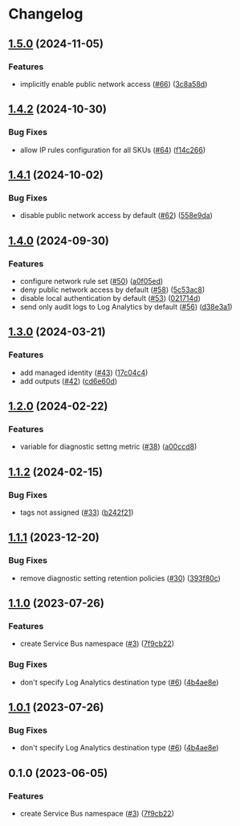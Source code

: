 # Changelog

## [1.5.0](https://github.com/equinor/terraform-azurerm-service-bus/compare/v1.4.2...v1.5.0) (2024-11-05)


### Features

* implicitly enable public network access ([#66](https://github.com/equinor/terraform-azurerm-service-bus/issues/66)) ([3c8a58d](https://github.com/equinor/terraform-azurerm-service-bus/commit/3c8a58d0557056654ea603886fcd8264f42c2a4d))

## [1.4.2](https://github.com/equinor/terraform-azurerm-service-bus/compare/v1.4.1...v1.4.2) (2024-10-30)


### Bug Fixes

* allow IP rules configuration for all SKUs ([#64](https://github.com/equinor/terraform-azurerm-service-bus/issues/64)) ([f14c266](https://github.com/equinor/terraform-azurerm-service-bus/commit/f14c266d7c119be4da233f7f084e7c68fd7c1976))

## [1.4.1](https://github.com/equinor/terraform-azurerm-service-bus/compare/v1.4.0...v1.4.1) (2024-10-02)


### Bug Fixes

* disable public network access by default ([#62](https://github.com/equinor/terraform-azurerm-service-bus/issues/62)) ([558e9da](https://github.com/equinor/terraform-azurerm-service-bus/commit/558e9daa973d8a5516182155bbe66f74185e9000))

## [1.4.0](https://github.com/equinor/terraform-azurerm-service-bus/compare/v1.3.0...v1.4.0) (2024-09-30)


### Features

* configure network rule set ([#50](https://github.com/equinor/terraform-azurerm-service-bus/issues/50)) ([a0f05ed](https://github.com/equinor/terraform-azurerm-service-bus/commit/a0f05eded68f1647cff78cadfdc4dc507aed056a))
* deny public network access by default ([#58](https://github.com/equinor/terraform-azurerm-service-bus/issues/58)) ([5c53ac8](https://github.com/equinor/terraform-azurerm-service-bus/commit/5c53ac8ed6942edf66d58b238839b166fe7b5999))
* disable local authentication by default ([#53](https://github.com/equinor/terraform-azurerm-service-bus/issues/53)) ([021714d](https://github.com/equinor/terraform-azurerm-service-bus/commit/021714d5a8c615d71e4f73917857e980df98b127))
* send only audit logs to Log Analytics by default ([#56](https://github.com/equinor/terraform-azurerm-service-bus/issues/56)) ([d38e3a1](https://github.com/equinor/terraform-azurerm-service-bus/commit/d38e3a10c807e66777b485c42cc6bbe054b8b691))

## [1.3.0](https://github.com/equinor/terraform-azurerm-service-bus/compare/v1.2.0...v1.3.0) (2024-03-21)


### Features

* add managed identity ([#43](https://github.com/equinor/terraform-azurerm-service-bus/issues/43)) ([17c04c4](https://github.com/equinor/terraform-azurerm-service-bus/commit/17c04c4fa03cab998bee1b684544ac3202a0464a))
* add outputs ([#42](https://github.com/equinor/terraform-azurerm-service-bus/issues/42)) ([cd6e60d](https://github.com/equinor/terraform-azurerm-service-bus/commit/cd6e60d3fd55629632cd64f3ebfa9e6481c02339))

## [1.2.0](https://github.com/equinor/terraform-azurerm-service-bus/compare/v1.1.2...v1.2.0) (2024-02-22)


### Features

* variable for diagnostic settng metric ([#38](https://github.com/equinor/terraform-azurerm-service-bus/issues/38)) ([a00ccd8](https://github.com/equinor/terraform-azurerm-service-bus/commit/a00ccd821b6c484f7fe044cb91d57aa090155331))

## [1.1.2](https://github.com/equinor/terraform-azurerm-service-bus/compare/v1.1.1...v1.1.2) (2024-02-15)


### Bug Fixes

* tags not assigned ([#33](https://github.com/equinor/terraform-azurerm-service-bus/issues/33)) ([b242f21](https://github.com/equinor/terraform-azurerm-service-bus/commit/b242f21389d4f78d61023e07c821caf4b55d34db))

## [1.1.1](https://github.com/equinor/terraform-azurerm-service-bus/compare/v1.1.0...v1.1.1) (2023-12-20)


### Bug Fixes

* remove diagnostic setting retention policies ([#30](https://github.com/equinor/terraform-azurerm-service-bus/issues/30)) ([393f80c](https://github.com/equinor/terraform-azurerm-service-bus/commit/393f80c1fc81acd15ea07bdf21299270b9f69135))

## [1.1.0](https://github.com/equinor/terraform-azurerm-service-bus/compare/v1.0.1...v1.1.0) (2023-07-26)


### Features

* create Service Bus namespace ([#3](https://github.com/equinor/terraform-azurerm-service-bus/issues/3)) ([7f9cb22](https://github.com/equinor/terraform-azurerm-service-bus/commit/7f9cb228747d327d7d63bf3949b40166d63e8f59))


### Bug Fixes

* don't specify Log Analytics destination type ([#6](https://github.com/equinor/terraform-azurerm-service-bus/issues/6)) ([4b4ae8e](https://github.com/equinor/terraform-azurerm-service-bus/commit/4b4ae8e2260e35b3e02d5eeaa3b9630b54ebf2ff))

## [1.0.1](https://github.com/equinor/terraform-azurerm-service-bus/compare/v1.0.0...v1.0.1) (2023-07-26)


### Bug Fixes

* don't specify Log Analytics destination type ([#6](https://github.com/equinor/terraform-azurerm-service-bus/issues/6)) ([4b4ae8e](https://github.com/equinor/terraform-azurerm-service-bus/commit/4b4ae8e2260e35b3e02d5eeaa3b9630b54ebf2ff))

## 0.1.0 (2023-06-05)


### Features

* create Service Bus namespace ([#3](https://github.com/equinor/terraform-azurerm-service-bus/issues/3)) ([7f9cb22](https://github.com/equinor/terraform-azurerm-service-bus/commit/7f9cb228747d327d7d63bf3949b40166d63e8f59))
